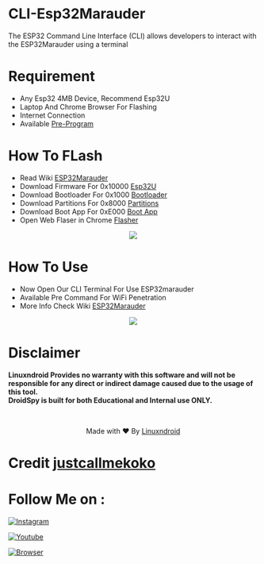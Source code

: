# CLI-Esp32Marauder
The ESP32 Command Line Interface (CLI) allows developers to interact with the ESP32Marauder using a terminal

# Requirement
- Any Esp32 4MB Device, Recommend Esp32U
- Laptop And Chrome Browser For Flashing
- Internet Connection
- Available [Pre-Program](https://linuxndroid.in/product/ble/) 

# How To FLash
- Read Wiki [ESP32Marauder](https://github.com/justcallmekoko/ESP32Marauder/wiki/update-firmware) 
- Download Firmware For 0x10000 [Esp32U](https://github.com/justcallmekoko/ESP32Marauder/releases/download/v1.2.1/esp32_marauder_v1_2_1_20250207_v6.bin) 
- Download Bootloader For 0x1000 [Bootloader](https://github.com/justcallmekoko/ESP32Marauder/raw/master/FlashFiles/MarauderV4/esp32_marauder.ino.bootloader.bin) 
- Download Partitions For 0x8000 [Partitions](https://github.com/justcallmekoko/ESP32Marauder/raw/master/FlashFiles/MarauderV4/esp32_marauder.ino.partitions.bin) 
- Download Boot App For 0xE000 [Boot App](https://github.com/justcallmekoko/ESP32Marauder/raw/master/FlashFiles/FlipperZeroMultiBoardS3/boot_app0.bin) 
- Open Web Flaser in Chrome [Flasher](https://esp.huhn.me/) 
<p align="center">
<img src="https://blogger.googleusercontent.com/img/b/R29vZ2xl/AVvXsEjEHxYB3OP_ucyOGpoRY0oR-Z2XMoZLVXFDRWTcEafRlmoNuXsKt-jHYaKCl5v32QhyrGcQolZ9_JE52dEnibuBK2JL8XAon6htzstgI1wEknYulXyQb9QLgSRA01opPf1tJt_9WtQEYFJkLnKA6Q5q2WrrLOmAcx1-exTRELFLVH8M__2LeRmvOKItMDJ_/s16000/4.png"><br>

# How To Use
- Now Open Our CLI Terminal For Use ESP32marauder 
- Available Pre Command For WiFi Penetration
- More Info Check Wiki [ESP32Marauder](https://github.com/justcallmekoko/ESP32Marauder/wiki/update-firmware) 
<p align="center">
<img src="https://blogger.googleusercontent.com/img/b/R29vZ2xl/AVvXsEjmDPCarHLD-ZyFmOaVukJpZv1EXjJgE1qh7ueGYSnooclaFKJ1Op1ygTbsyvDM5fPReDzdWOaF20m9tvR9Jh44RWB8Z1g1gwI0K-_lCO0Ya7IQ5AWXkKjf60ayPRHj2iLgQtYrlVVsMcZx0XUwD2_c4WXWgCswZYoPiSCNz_fnwgrj5KOS4s8inQyZaZNX/s16000/2.png"><br>

# Disclaimer
<b>Linuxndroid Provides no warranty with this software and will not be responsible for any direct or indirect damage caused due to the usage of this tool.<br>
DroidSpy is built for both Educational and Internal use ONLY.</b>

<br>
<p align="center">Made with ❤️ By <a href="https://www.youtube.com/channel/UC2O1Hfg-dDCbUcau5QWGcgg">Linuxndroid</a></p>

# Credit [justcallmekoko](https://github.com/justcallmekoko)

# Follow Me on :

[![Instagram](https://img.shields.io/badge/IG-linuxndroid-yellowgreen?style=for-the-badge&logo=instagram)](https://www.instagram.com/linuxndroid)

[![Youtube](https://img.shields.io/badge/Youtube-linuxndroid-redgreen?style=for-the-badge&logo=youtube)](https://www.youtube.com/channel/UC2O1Hfg-dDCbUcau5QWGcgg)

[![Browser](https://img.shields.io/badge/Website-linuxndroid-yellowred?style=for-the-badge&logo=browser)](https://www.linuxndroid.in)




